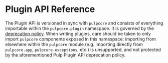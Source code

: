 # Plugin API Reference

The Plugin API is versioned in sync with `pulpcore` and consists of everything importable within
the `pulpcore.plugin` namespace. It is governed by the
[deprecation policy](site:pulpcore/docs/dev/learn/plugin-concepts/?h=deprecation#plugin-api-stability-and-deprecation-policy).
When writing plugins, care should be taken to only import `pulpcore` components exposed in this
namespace; importing from elsewhere within the `pulpcore` module (e.g. importing directly from
`pulpcore.app`, `pulpcore.exceptions`, etc.) is unsupported, and not protected by the
aforementioned Pulp Plugin API deprecation policy.

